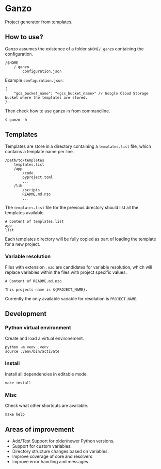 # Ganzo

Project generator from templates.

## How to use?

Ganzo assumes the existence of a folder `$HOME/.ganzo` containing the configuration.

```
/$HOME
    /.ganzo
        configuration.json
```

Example `configuration.json`:

```
{
    "gcs_bucket_name": "<gcs_bucket_name>" // Google Cloud Storage bucket where the templates are stored.
}
```

Then check how to use ganzo in from commandline.

```
$ ganzo -h
```
## Templates

Templates are store in a directory containing a `templates.list` file,
which contains a template name per line.

```
/path/to/templates
    templates.list
    /app
        /code
        pyproject.toml
        ...
    /lib
        /scripts
        README.md.nzo
        ...
```

The `templates.list` file for the previous directory should list all the templates available.

```
# Content of templates.list
app
list
```

Each templates directory will be fully copied as part of loading the template for a new project.

### Variable resolution

Files with extension `.nzo` are candidates for variable resolution,
which will replace variables within the files with project specific values.

```
# Content of README.md.nzo

This projects name is ${PROJECT_NAME}.
```

Currently the only available variable for resolution is `PROJECT_NAME`.

## Development

### Python virtual environment

Create and load a virtual environement.

```
python -m venv .venv
source .venv/bin/activate
```

### Install

Install all dependencies in editable mode.

```
make install
```

### Misc

Check what other shortcuts are available.

```
make help
```

## Areas of improvement

- Add/Test Support for older/newer Python versions.
- Support for custom variables.
- Directory structure changes based on variables.
- Improve coverage of core and resolvers.
- Improve error handling and messages
